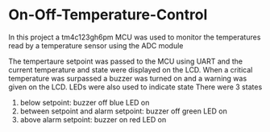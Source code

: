 # On-Off-Temperature-Control

In this project a tm4c123gh6pm MCU was used to monitor the temperatures read by a temperature sensor using the ADC module

The tempertaure setpoint was passed to the MCU using UART and the current temperature and state were displayed on the LCD.
When a critical temperature was surpassed a buzzer was turned on and a warning was given on the LCD. LEDs were also used to indicate state
There were 3 states
1. below setpoint: buzzer off blue LED on
2. between setpoint and alarm setpoint: buzzer off green LED on
3. above alarm setpoint: buzzer on  red LED on
